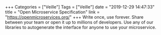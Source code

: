 +++
Categories = ["Veille"]
Tags = ["Veille"]
date = "2019-12-29 14:47:33"
title = "Open Microservice Specification"
link = "https://openmicroservices.org/"
+++
Write once, use forever. Share between your team or open it up to millions of developers. Use any of our libraries to autogenerate the interface for anyone to use your microservice.